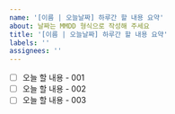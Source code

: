 ```yaml
---
name: '[이름 | 오늘날짜] 하루간 할 내용 요약'
about: 날짜는 MMDD 형식으로 작성해 주세요
title: '[이름 | 오늘날짜] 하루간 할 내용 요약'
labels: ''
assignees: ''
---
```


- [ ] 오늘 할 내용 - 001
- [ ] 오늘 할 내용 - 002
- [ ] 오늘 할 내용 - 003
